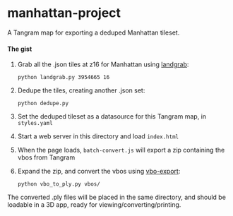 # manhattan-project
A Tangram map for exporting a deduped Manhattan tileset.

#### The gist

1. Grab all the .json tiles at z16 for Manhattan using [landgrab](https://github.com/tangrams/landgrab):

    `python landgrab.py 3954665 16`

2. Dedupe the tiles, creating another .json set:

    `python dedupe.py`

3. Set the deduped tileset as a datasource for this Tangram map, in `styles.yaml`
4. Start a web server in this directory and load `index.html`
5. When the page loads, `batch-convert.js` will export a zip containing the vbos from Tangram
6. Expand the zip, and convert the vbos using [vbo-export](https://github.com/tangrams/vbo-export):

    `python vbo_to_ply.py vbos/`

The converted .ply files will be placed in the same directory, and should be loadable in a 3D app, ready for viewing/converting/printing.
